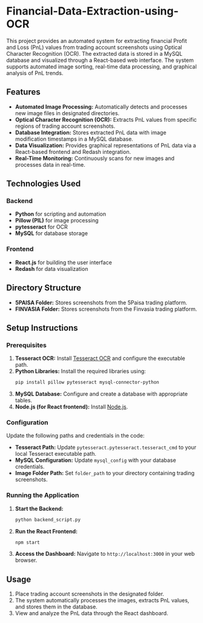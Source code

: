 # Financial-Data-Extraction-using-OCR

This project provides an automated system for extracting financial Profit and Loss (PnL) values from trading account screenshots using Optical Character Recognition (OCR). The extracted data is stored in a MySQL database and visualized through a React-based web interface. The system supports automated image sorting, real-time data processing, and graphical analysis of PnL trends.

## Features

- **Automated Image Processing:** Automatically detects and processes new image files in designated directories.
- **Optical Character Recognition (OCR):** Extracts PnL values from specific regions of trading account screenshots.
- **Database Integration:** Stores extracted PnL data with image modification timestamps in a MySQL database.
- **Data Visualization:** Provides graphical representations of PnL data via a React-based frontend and Redash integration.
- **Real-Time Monitoring:** Continuously scans for new images and processes data in real-time.

## Technologies Used

### Backend
- **Python** for scripting and automation
- **Pillow (PIL)** for image processing
- **pytesseract** for OCR
- **MySQL** for database storage

### Frontend
- **React.js** for building the user interface
- **Redash** for data visualization

## Directory Structure

- **5PAISA Folder:** Stores screenshots from the 5Paisa trading platform.
- **FINVASIA Folder:** Stores screenshots from the Finvasia trading platform.

## Setup Instructions

### Prerequisites

1. **Tesseract OCR:** Install [Tesseract OCR](https://github.com/tesseract-ocr/tesseract) and configure the executable path.
2. **Python Libraries:** Install the required libraries using:
   ```bash
   pip install pillow pytesseract mysql-connector-python
   ```
3. **MySQL Database:** Configure and create a database with appropriate tables.
4. **Node.js (for React frontend):** Install [Node.js](https://nodejs.org/).

### Configuration

Update the following paths and credentials in the code:

- **Tesseract Path:** Update `pytesseract.pytesseract.tesseract_cmd` to your local Tesseract executable path.
- **MySQL Configuration:** Update `mysql_config` with your database credentials.
- **Image Folder Path:** Set `folder_path` to your directory containing trading screenshots.

### Running the Application

1. **Start the Backend:**
   ```bash
   python backend_script.py
   ```
2. **Run the React Frontend:**
   ```bash
   npm start
   ```
3. **Access the Dashboard:** Navigate to `http://localhost:3000` in your web browser.

## Usage

1. Place trading account screenshots in the designated folder.
2. The system automatically processes the images, extracts PnL values, and stores them in the database.
3. View and analyze the PnL data through the React dashboard.


